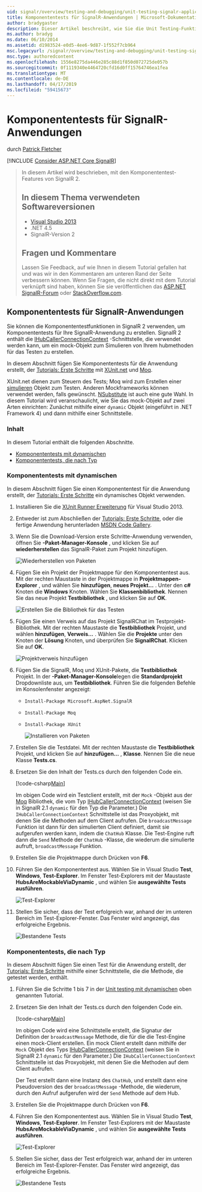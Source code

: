 ```yaml
---
uid: signalr/overview/testing-and-debugging/unit-testing-signalr-applications
title: Komponententests für SignalR-Anwendungen | Microsoft-Dokumentation
author: bradygaster
description: Dieser Artikel beschreibt, wie Sie die Unit Testing-Funktionen von SignalR 2.0 zu verwenden.
ms.author: bradyg
ms.date: 06/10/2014
ms.assetid: d1983524-e0d5-4ee6-9d87-1f552f7cb964
msc.legacyurl: /signalr/overview/testing-and-debugging/unit-testing-signalr-applications
msc.type: authoredcontent
ms.openlocfilehash: 1556e8275da446e285c88d1f850d072725de057b
ms.sourcegitcommit: 0f1119340e4464720cfd16d0ff15764746ea1fea
ms.translationtype: MT
ms.contentlocale: de-DE
ms.lasthandoff: 04/17/2019
ms.locfileid: "59415673"
---
```

# <a name="unit-testing-signalr-applications"></a>Komponententests für SignalR-Anwendungen

durch [Patrick Fletcher](https://github.com/pfletcher)

[!INCLUDE [Consider ASP.NET Core SignalR](~/includes/signalr/signalr-version-disambiguation.md)]

> In diesem Artikel wird beschrieben, mit den Komponententest-Features von SignalR 2.
>
> ## <a name="software-versions-used-in-this-topic"></a>In diesem Thema verwendeten Softwareversionen
>
>
> - [Visual Studio 2013](https://my.visualstudio.com/Downloads?q=visual%20studio%202013)
> - .NET 4.5
> - SignalR-Version 2
>
>
>
> ## <a name="questions-and-comments"></a>Fragen und Kommentare
>
> Lassen Sie Feedback, auf wie Ihnen in diesem Tutorial gefallen hat und was wir in den Kommentaren am unteren Rand der Seite verbessern können. Wenn Sie Fragen, die nicht direkt mit dem Tutorial verknüpft sind haben, können Sie sie veröffentlichen das [ASP.NET SignalR-Forum](https://forums.asp.net/1254.aspx/1?ASP+NET+SignalR) oder [StackOverflow.com](http://stackoverflow.com/).


<a id="unit"></a>
## <a name="unit-testing-signalr-applications"></a>Komponententests für SignalR-Anwendungen

Sie können die Komponententestfunktionen in SignalR 2 verwenden, um Komponententests für Ihre SignalR-Anwendung zu erstellen. SignalR 2 enthält die [IHubCallerConnectionContext](https://msdn.microsoft.com/library/microsoft.aspnet.signalr.hubs.ihubcallerconnectioncontext(v=vs.118).aspx) -Schnittstelle, die verwendet werden kann, um ein mock-Objekt zum Simulieren von Ihrem hubmethoden für das Testen zu erstellen.

In diesem Abschnitt fügen Sie Komponententests für die Anwendung erstellt, der [Tutorials: Erste Schritte](../getting-started/tutorial-getting-started-with-signalr.md) mit [XUnit.net](https://github.com/xunit/xunit) und [Moq](https://github.com/Moq/moq4).

XUnit.net dienen zum Steuern des Tests; Moq wird zum Erstellen einer [simulieren](http://en.wikipedia.org/wiki/Mock_object) Objekt zum Testen. Anderen Mockframeworks können verwendet werden, falls gewünscht. [NSubstitute](http://nsubstitute.github.io/) ist auch eine gute Wahl. In diesem Tutorial wird veranschaulicht, wie Sie das mock-Objekt auf zwei Arten einrichten: Zunächst mithilfe einer `dynamic` Objekt (eingeführt in .NET Framework 4) und dann mithilfe einer Schnittstelle.

### <a name="contents"></a>Inhalt

In diesem Tutorial enthält die folgenden Abschnitte.

- [Komponententests mit dynamischen](#dynamic)
- [Komponententests, die nach Typ](#type)

<a id="dynamic"></a>
### <a name="unit-testing-with-dynamic"></a>Komponententests mit dynamischen

In diesem Abschnitt fügen Sie einen Komponententest für die Anwendung erstellt, der [Tutorials: Erste Schritte](../getting-started/tutorial-getting-started-with-signalr.md) ein dynamisches Objekt verwenden.

1. Installieren Sie die [XUnit Runner Erweiterung](https://visualstudiogallery.msdn.microsoft.com/463c5987-f82b-46c8-a97e-b1cde42b9099) für Visual Studio 2013.
2. Entweder ist zum Abschließen der [Tutorials: Erste Schritte](../getting-started/tutorial-getting-started-with-signalr.md), oder die fertige Anwendung herunterladen [MSDN Code Gallery](https://code.msdn.microsoft.com/SignalR-Getting-Started-b9d18aa9).
3. Wenn Sie die Download-Version erste Schritte-Anwendung verwenden, öffnen Sie **-Paket-Manager-Konsole** , und klicken Sie auf **wiederherstellen** das SignalR-Paket zum Projekt hinzufügen.

    ![Wiederherstellen von Paketen](unit-testing-signalr-applications/_static/image1.png)
4. Fügen Sie ein Projekt der Projektmappe für den Komponententest aus. Mit der rechten Maustaste in der Projektmappe in **Projektmappen-Explorer** , und wählen Sie **hinzufügen**, **neues Projekt...** . Unter den **c#** Knoten die **Windows** Knoten. Wählen Sie **Klassenbibliothek**. Nennen Sie das neue Projekt **Testbibliothek** , und klicken Sie auf **OK**.

    ![Erstellen Sie die Bibliothek für das Testen](unit-testing-signalr-applications/_static/image2.png)
5. Fügen Sie einen Verweis auf das Projekt SignalRChat im Testprojekt-Bibliothek. Mit der rechten Maustaste die **Testbibliothek** Projekt, und wählen **hinzufügen**, **Verweis...** . Wählen Sie die **Projekte** unter den Knoten der **Lösung** Knoten, und überprüfen Sie **SignalRChat**. Klicken Sie auf **OK**.

    ![Projektverweis hinzufügen](unit-testing-signalr-applications/_static/image3.png)
6. Fügen Sie die SignalR, Moq und XUnit-Pakete, die **Testbibliothek** Projekt. In der **-Paket-Manager-Konsole**legen die **Standardprojekt** Dropdownliste aus, um **Testbibliothek**. Führen Sie die folgenden Befehle im Konsolenfenster angezeigt:

   - `Install-Package Microsoft.AspNet.SignalR`
   - `Install-Package Moq`
   - `Install-Package XUnit`

     ![Installieren von Paketen](unit-testing-signalr-applications/_static/image4.png)
7. Erstellen Sie die Testdatei. Mit der rechten Maustaste die **Testbibliothek** Projekt, und klicken Sie auf **hinzufügen...** , **Klasse**. Nennen Sie die neue Klasse **Tests.cs**.
8. Ersetzen Sie den Inhalt der Tests.cs durch den folgenden Code ein.

    [!code-csharp[Main](unit-testing-signalr-applications/samples/sample1.cs)]

    Im obigen Code wird ein Testclient erstellt, mit der `Mock` -Objekt aus der [Moq](https://github.com/Moq/moq4) Bibliothek, die vom Typ [IHubCallerConnectionContext](https://msdn.microsoft.com/library/microsoft.aspnet.signalr.hubs.ihubcallerconnectioncontext(v=vs.118).aspx) (weisen Sie in SignalR 2.1 `dynamic` für den Typ die Parameter.) Die `IHubCallerConnectionContext` Schnittstelle ist das Proxyobjekt, mit denen Sie die Methoden auf dem Client aufrufen. Die `broadcastMessage` Funktion ist dann für den simulierten Client definiert, damit sie aufgerufen werden kann, indem die `ChatHub` Klasse. Die Test-Engine ruft dann die `Send` Methode der `ChatHub` -Klasse, die wiederum die simulierte aufruft, `broadcastMessage` Funktion.
9. Erstellen Sie die Projektmappe durch Drücken von **F6**.
10. Führen Sie den Komponententest aus. Wählen Sie in Visual Studio **Test**, **Windows**, **Test-Explorer**. Im Fenster Test-Explorers mit der Maustaste **HubsAreMockableViaDynamic** , und wählen Sie **ausgewählte Tests ausführen**.

    ![Test-Explorer](unit-testing-signalr-applications/_static/image5.png)
11. Stellen Sie sicher, dass der Test erfolgreich war, anhand der im unteren Bereich im Test-Explorer-Fenster. Das Fenster wird angezeigt, das erfolgreiche Ergebnis.

    ![Bestandene Tests](unit-testing-signalr-applications/_static/image6.png)

<a id="type"></a>
### <a name="unit-testing-by-type"></a>Komponententests, die nach Typ

In diesem Abschnitt fügen Sie einen Test für die Anwendung erstellt, der [Tutorials: Erste Schritte](../getting-started/tutorial-getting-started-with-signalr.md) mithilfe einer Schnittstelle, die die Methode, die getestet werden, enthält.

1. Führen Sie die Schritte 1 bis 7 in der [Unit testing mit dynamischen](#dynamic) oben genannten Tutorial.
2. Ersetzen Sie den Inhalt der Tests.cs durch den folgenden Code ein.

    [!code-csharp[Main](unit-testing-signalr-applications/samples/sample2.cs)]

    Im obigen Code wird eine Schnittstelle erstellt, die Signatur der Definition der `broadcastMessage` Methode, die für die die Test-Engine einen mock-Client erstellen. Ein mock Client erstellt dann mithilfe der `Mock` Objekt des Typs [IHubCallerConnectionContext](https://msdn.microsoft.com/library/microsoft.aspnet.signalr.hubs.ihubcallerconnectioncontext(v=vs.118).aspx) (weisen Sie in SignalR 2.1 `dynamic` für den Parameter.) Die `IHubCallerConnectionContext` Schnittstelle ist das Proxyobjekt, mit denen Sie die Methoden auf dem Client aufrufen.

    Der Test erstellt dann eine Instanz des `ChatHub`, und erstellt dann eine Pseudoversion des der `broadcastMessage` -Methode, die wiederum, durch den Aufruf aufgerufen wird der `Send` Methode auf dem Hub.
3. Erstellen Sie die Projektmappe durch Drücken von **F6**.
4. Führen Sie den Komponententest aus. Wählen Sie in Visual Studio **Test**, **Windows**, **Test-Explorer**. Im Fenster Test-Explorers mit der Maustaste **HubsAreMockableViaDynamic** , und wählen Sie **ausgewählte Tests ausführen**.

    ![Test-Explorer](unit-testing-signalr-applications/_static/image7.png)
5. Stellen Sie sicher, dass der Test erfolgreich war, anhand der im unteren Bereich im Test-Explorer-Fenster. Das Fenster wird angezeigt, das erfolgreiche Ergebnis.

    ![Bestandene Tests](unit-testing-signalr-applications/_static/image8.png)
